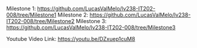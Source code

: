 Milestone 1: https://github.com/LucasValMelo/lv238-IT202-008/tree/Milestone1
Milestone 2: https://github.com/LucasValMelo/lv238-IT202-008/tree/Milestone2
Milestone 3: https://github.com/LucasValMelo/lv238-IT202-008/tree/Milestone3

Youtube Video Link: https://youtu.be/DZxuep1cuM8